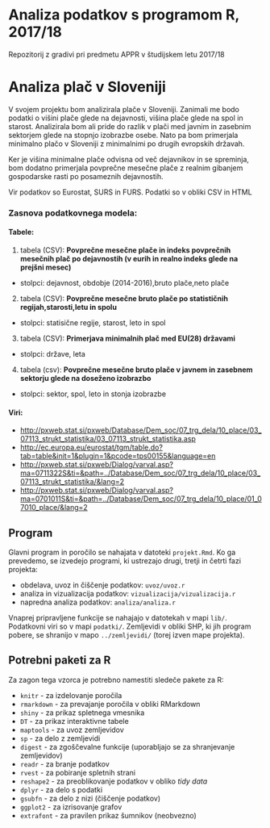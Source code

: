 # Analiza podatkov s programom R, 2017/18

Repozitorij z gradivi pri predmetu APPR v študijskem letu 2017/18

# Analiza plač v Sloveniji

V svojem projektu bom analizirala plače v Sloveniji. Zanimali me bodo podatki o višini plače glede na dejavnosti, višina plače glede na spol in starost. Analizirala bom ali pride do razlik v plači med javnim in zasebnim sektorjem glede na stopnjo izobrazbe osebe. Nato pa bom primerjala minimalno plačo v Sloveniji z minimalnimi po drugih evropskih državah.

Ker je višina minimalne plače odvisna od več dejavnikov in se spreminja, bom dodatno primerjala povprečne mesečne plače z realnim gibanjem gospodarske rasti po posameznih dejavnostih.

Vir podatkov so Eurostat, SURS in FURS. 
Podatki so v obliki CSV in HTML

### Zasnova podatkovnega modela: 
#### Tabele: 
1.	tabela (CSV): **Povprečne mesečne plače in indeks povprečnih mesečnih plač po dejavnostih (v eurih in realno indeks glede na prejšni mesec)**
* stolpci: dejavnost, obdobje (2014-2016),bruto plače,neto plače

2.	tabela (CSV): **Povprečne mesečne bruto plače po statističnih regijah,starosti,letu in spolu**
*	stolpci: statisične regije, starost, leto in spol

3.	tabela (CSV): **Primerjava minimalnih plač med EU(28) državami** 
*	stolpci: države, leta

4. tabela (csv): **Povprečne mesečne bruto plače v javnem in zasebnem sektorju glede na doseženo izobrazbo**
* stolpci: sektor, spol, leto in stonja izobrazbe

#### Viri: 
* http://pxweb.stat.si/pxweb/Database/Dem_soc/07_trg_dela/10_place/03_07113_strukt_statistika/03_07113_strukt_statistika.asp
* http://ec.europa.eu/eurostat/tgm/table.do?tab=table&init=1&plugin=1&pcode=tps00155&language=en
* http://pxweb.stat.si/pxweb/Dialog/varval.asp?ma=0711322S&ti=&path=../Database/Dem_soc/07_trg_dela/10_place/03_07113_strukt_statistika/&lang=2
* http://pxweb.stat.si/pxweb/Dialog/varval.asp?ma=0701011S&ti=&path=../Database/Dem_soc/07_trg_dela/10_place/01_07010_place/&lang=2 

## Program

Glavni program in poročilo se nahajata v datoteki `projekt.Rmd`. Ko ga prevedemo,
se izvedejo programi, ki ustrezajo drugi, tretji in četrti fazi projekta:

* obdelava, uvoz in čiščenje podatkov: `uvoz/uvoz.r`
* analiza in vizualizacija podatkov: `vizualizacija/vizualizacija.r`
* napredna analiza podatkov: `analiza/analiza.r`

Vnaprej pripravljene funkcije se nahajajo v datotekah v mapi `lib/`. Podatkovni
viri so v mapi `podatki/`. Zemljevidi v obliki SHP, ki jih program pobere, se
shranijo v mapo `../zemljevidi/` (torej izven mape projekta).

## Potrebni paketi za R

Za zagon tega vzorca je potrebno namestiti sledeče pakete za R:

* `knitr` - za izdelovanje poročila
* `rmarkdown` - za prevajanje poročila v obliki RMarkdown
* `shiny` - za prikaz spletnega vmesnika
* `DT` - za prikaz interaktivne tabele
* `maptools` - za uvoz zemljevidov
* `sp` - za delo z zemljevidi
* `digest` - za zgoščevalne funkcije (uporabljajo se za shranjevanje zemljevidov)
* `readr` - za branje podatkov
* `rvest` - za pobiranje spletnih strani
* `reshape2` - za preoblikovanje podatkov v obliko *tidy data*
* `dplyr` - za delo s podatki
* `gsubfn` - za delo z nizi (čiščenje podatkov)
* `ggplot2` - za izrisovanje grafov
* `extrafont` - za pravilen prikaz šumnikov (neobvezno)
